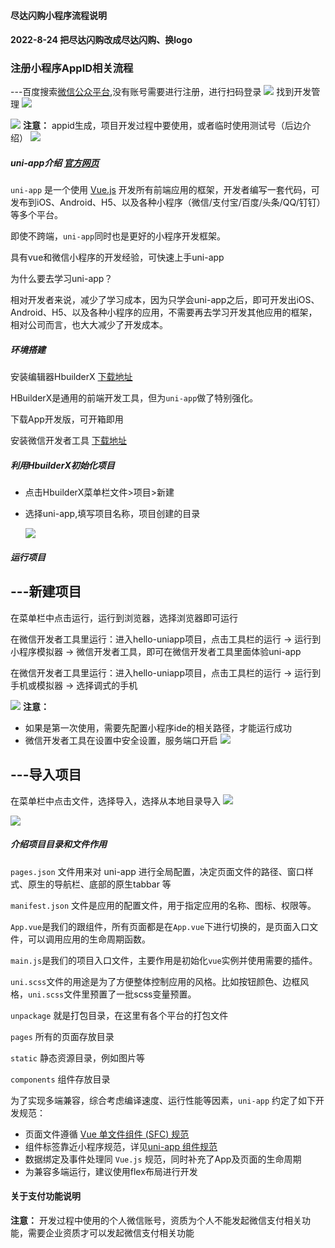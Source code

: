 <!-- ## 尽达闪购 - 小程序  即（尽达闪购）

#### 技术： 
- uniapp + ws 

#### 主要功能：

- 授权获取微信信息 -> 扫二维码进入小程序  ->  获取桌台信息 和当前桌台的状态 -> 用桌台ID和店铺id  获取菜品分类和菜单 -> 操作加减菜品 和菜品详情(加减菜为多人点餐，使用ws 推送购物车信息)   ->  下单付款å

- 页面效果


<img src="./design/action.gif" width= "24%" />
<img src="./design/index.png" width= "24%" />
<img src="./design/dish.png" width= "24%" />
<img src="./design/detail.png" width= "24%" /> -->


#### 尽达闪购小程序流程说明
#### 2022-8-24  把尽达闪购改成尽达闪购、换logo
### 注册小程序AppID相关流程
---百度搜索[微信公众平台](https://mp.weixin.qq.com/),没有账号需要进行注册，进行扫码登录
![](./image/账号.png)
找到开发管理
![](./image/kaifa.png)

![](./image/guanli.png)
**注意：** appid生成，项目开发过程中要使用，或者临时使用测试号（后边介绍）
![](./image/appid.png)


##### uni-app介绍 [官方网页](https://uniapp.dcloud.io/resource)

`uni-app` 是一个使用 [Vue.js](https://vuejs.org/) 开发所有前端应用的框架，开发者编写一套代码，可发布到iOS、Android、H5、以及各种小程序（微信/支付宝/百度/头条/QQ/钉钉）等多个平台。

即使不跨端，`uni-app`同时也是更好的小程序开发框架。

具有vue和微信小程序的开发经验，可快速上手uni-app

为什么要去学习uni-app？

相对开发者来说，减少了学习成本，因为只学会uni-app之后，即可开发出iOS、Android、H5、以及各种小程序的应用，不需要再去学习开发其他应用的框架，相对公司而言，也大大减少了开发成本。

##### 环境搭建

安装编辑器HbuilderX  [下载地址](https://www.dcloud.io/hbuilderx.html)

HBuilderX是通用的前端开发工具，但为`uni-app`做了特别强化。

下载App开发版，可开箱即用

安装微信开发者工具 [下载地址](https://developers.weixin.qq.com/miniprogram/dev/devtools/download.html)

##### 利用HbuilderX初始化项目

+ 点击HbuilderX菜单栏文件>项目>新建

+ 选择uni-app,填写项目名称，项目创建的目录

  ![](./images/create.jpg)


##### 运行项目

## ---新建项目

在菜单栏中点击运行，运行到浏览器，选择浏览器即可运行

在微信开发者工具里运行：进入hello-uniapp项目，点击工具栏的运行 -> 运行到小程序模拟器 -> 微信开发者工具，即可在微信开发者工具里面体验uni-app

在微信开发者工具里运行：进入hello-uniapp项目，点击工具栏的运行 -> 运行到手机或模拟器 -> 选择调式的手机

![](./image/weixinyunxing.png)
**注意：**

+ 如果是第一次使用，需要先配置小程序ide的相关路径，才能运行成功
+ 微信开发者工具在设置中安全设置，服务端口开启
![](./image/duankouhao.png)

## ---导入项目
在菜单栏中点击文件，选择导入，选择从本地目录导入
![](./image/yunxing.png)

![](./image/ceshihao.png)

##### 介绍项目目录和文件作用

`pages.json` 文件用来对 uni-app 进行全局配置，决定页面文件的路径、窗口样式、原生的导航栏、底部的原生tabbar 等

`manifest.json` 文件是应用的配置文件，用于指定应用的名称、图标、权限等。

`App.vue`是我们的跟组件，所有页面都是在`App.vue`下进行切换的，是页面入口文件，可以调用应用的生命周期函数。

`main.js`是我们的项目入口文件，主要作用是初始化`vue`实例并使用需要的插件。

`uni.scss`文件的用途是为了方便整体控制应用的风格。比如按钮颜色、边框风格，`uni.scss`文件里预置了一批scss变量预置。

```unpackage``` 就是打包目录，在这里有各个平台的打包文件

```pages``` 所有的页面存放目录

```static``` 静态资源目录，例如图片等

```components``` 组件存放目录

为了实现多端兼容，综合考虑编译速度、运行性能等因素，`uni-app` 约定了如下开发规范：

- 页面文件遵循 [Vue 单文件组件 (SFC) 规范](https://vue-loader.vuejs.org/zh/spec.html)
- 组件标签靠近小程序规范，详见[uni-app 组件规范](https://uniapp.dcloud.io/component/README)
- 数据绑定及事件处理同 `Vue.js` 规范，同时补充了App及页面的生命周期
- 为兼容多端运行，建议使用flex布局进行开发


#### 关于支付功能说明
**注意：** 开发过程中使用的个人微信账号，资质为个人不能发起微信支付相关功能，需要企业资质才可以发起微信支付相关功能
